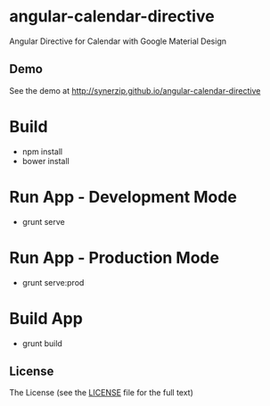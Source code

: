 # angular-calendar-directive
Angular Directive for Calendar with Google Material Design

## Demo

See the demo at http://synerzip.github.io/angular-calendar-directive

# Build 
- npm install 
- bower install

# Run App - Development Mode
- grunt serve

# Run App - Production Mode
- grunt serve:prod

# Build App
- grunt build

## License

The License (see the [LICENSE](https://github.com/handsontable/angular-calendar-directive/blob/master/LICENSE) file for the full text)
